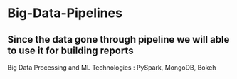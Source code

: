 # Big-Data-Pipelines
## Since the data gone through pipeline we will able to use it for building reports
Big Data Processing and ML Technologies : PySpark, MongoDB, Bokeh
 
